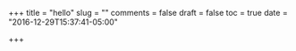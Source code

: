 +++
title = "hello"
slug = ""
comments = false
draft = false
toc = true
date = "2016-12-29T15:37:41-05:00"

+++


